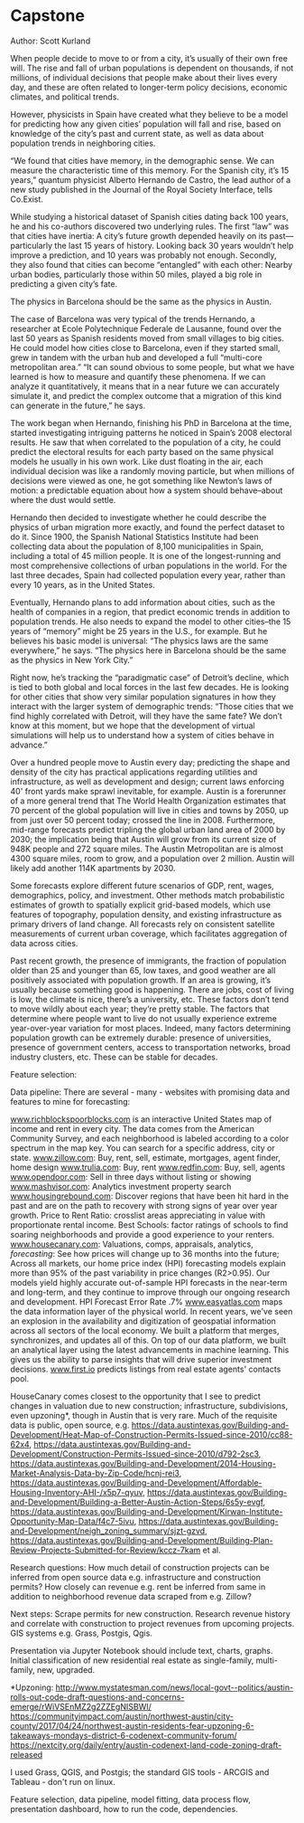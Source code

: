 # Capstone


Author: Scott Kurland


When people decide to move to or from a city, it’s usually of their own free will. The rise and fall of urban populations is dependent on thousands, if not millions, of individual decisions that people make about their lives every day, and these are often related to longer-term policy decisions, economic climates, and political trends.

However, physicists in Spain have created what they believe to be a model for predicting how any given cities’ population will fall and rise, based on knowledge of the city’s past and current state, as well as data about population trends in neighboring cities.

“We found that cities have memory, in the demographic sense. We can measure the characteristic time of this memory. For the Spanish city, it’s 15 years,” quantum physicist Alberto Hernando de Castro, the lead author of a new study published in the Journal of the Royal Society Interface, tells Co.Exist.

While studying a historical dataset of Spanish cities dating back 100 years, he and his co-authors discovered two underlying rules. The first “law” was that cities have inertia: A city’s future growth depended heavily on its past—particularly the last 15 years of history. Looking back 30 years wouldn’t help improve a prediction, and 10 years was probably not enough. Secondly, they also found that cities can become “entangled” with each other: Nearby urban bodies, particularly those within 50 miles, played a big role in predicting a given city’s fate.

The physics in Barcelona should be the same as the physics in Austin.

The case of Barcelona was very typical of the trends Hernando, a researcher at Ecole Polytechnique Federale de Lausanne, found over the last 50 years as Spanish residents moved from small villages to big cities. He could model how cities close to Barcelona, even if they started small, grew in tandem with the urban hub and developed a full “multi-core metropolitan area.” “It can sound obvious to some people, but what we have learned is how to measure and quantify these phenomena. If we can analyze it quantitatively, it means that in a near future we can accurately simulate it, and predict the complex outcome that a migration of this kind can generate in the future,” he says.

The work began when Hernando, finishing his PhD in Barcelona at the time, started investigating intriguing patterns he noticed in Spain’s 2008 electoral results. He saw that when correlated to the population of a city, he could predict the electoral results for each party based on the same physical models he usually in his own work. Like dust floating in the air, each individual decision was like a randomly moving particle, but when millions of decisions were viewed as one, he got something like Newton’s laws of motion: a predictable equation about how a system should behave–about where the dust would settle.

Hernando then decided to investigate whether he could describe the physics of urban migration more exactly, and found the perfect dataset to do it. Since 1900, the Spanish National Statistics Institute had been collecting data about the population of 8,100 municipalities in Spain, including a total of 45 million people. It is one of the longest-running and most comprehensive collections of urban populations in the world. For the last three decades, Spain had collected population every year, rather than every 10 years, as in the United States.

Eventually, Hernando plans to add information about cities, such as the health of companies in a region, that predict economic trends in addition to population trends. He also needs to expand the model to other cities–the 15 years of “memory” might be 25 years in the U.S., for example. But he believes his basic model is universal: “The physics laws are the same everywhere,” he says. “The physics here in Barcelona should be the same as the physics in New York City.”

Right now, he’s tracking the “paradigmatic case” of Detroit’s decline, which is tied to both global and local forces in the last few decades. He is looking for other cities that show very similar population signatures in how they interact with the larger system of demographic trends: “Those cities that we find highly correlated with Detroit, will they have the same fate? We don’t know at this moment, but we hope that the development of virtual simulations will help us to understand how a system of cities behave in advance.”

Over a hundred people move to Austin every day; predicting the shape and density of the city has practical applications regarding utilities and infrastructure, as well as development and design; current laws enforcing 40' front yards make sprawl inevitable, for example. Austin is a forerunner of a more general trend that The World Health Organization estimates that 70 percent of the global population will live in cities and towns by 2050, up from just over 50 percent today; crossed the line in 2008. Furthermore, mid-range forecasts predict tripling the global urban land area of 2000 by 2030; the implication being that Austin will grow from its current size of 948K people and 272 square miles. The Austin Metropolitan are is almost 4300 square miles, room to grow, and a population over 2 million. Austin will likely add another 114K apartments by 2030.

Some forecasts explore different future scenarios of GDP, rent, wages, demographics, policy, and investment.  Other methods match probabilistic estimates of growth to spatially explicit grid-based models, which use features of topography, population density, and existing infrastructure as primary drivers of land change. All forecasts rely on consistent satellite measurements of current urban coverage, which facilitates aggregation of data across cities.

Past recent growth, the presence of immigrants, the fraction of population older than 25 and younger than 65, low taxes, and good weather are all positively associated with population growth. If an area is growing, it’s usually because something good is happening. There are jobs, cost of living is low, the climate is nice, there’s a university, etc. These factors don’t tend to move wildly about each year; they’re pretty stable. The factors that determine where people want to live do not usually experience extreme year-over-year variation for most places. Indeed, many factors determining population growth can be extremely durable: presence of universities, presence of government centers, access to transportation networks, broad industry clusters, etc. These can be stable for decades.

Feature selection:


Data pipeline: There are several - many - websites with promising data and features to mine for forecasting:

www.richblockspoorblocks.com is an interactive United States map of income and rent in every city. The data comes from the American Community Survey, and each neighborhood is labeled according to a color spectrum in the map key. You can search for a specific address, city or state.
www.zillow.com: Buy, rent, sell, estimate, mortgages, agent finder, home design
www.trulia.com: Buy, rent
www.redfin.com: Buy, sell, agents
www.opendoor.com: Sell in three days without listing or showing
www.mashvisor.com: Analytics investment property search
www.housingrebound.com: Discover regions that have been hit hard in the past and are on the path to recovery with strong signs of year over year growth. Price to Rent Ratio: crosslist areas appreciating in value with proportionate rental income. Best Schools: factor ratings of schools to find soaring neighborhoods and provide a good experience to your renters.
www.housecanary.com: Valuations, comps, appraisals, analytics, *forecasting*: See how prices will change up to 36 months into the future; Across all markets, our home price index (HPI) forecasting models explain more than 95% of the past variability in price changes (R2>0.95). Our models yield highly accurate out-of-sample HPI forecasts in the near-term and long-term, and they continue to improve through our ongoing research and development. HPI Forecast Error Rate .7% 
www.easyatlas.com maps the data information layer of the physical world. In recent years, we've seen an explosion in the availability and digitization of geospatial information across all sectors of the local economy. We built a platform that merges, synchronizes, and updates all of this. On top of our data platform, we built an analytical layer using the latest advancements in machine learning. This gives us the ability to parse insights that will drive superior investment decisions.
www.first.io predicts listings from real estate agents' contacts pool.


HouseCanary comes closest to the opportunity that I see to predict changes in valuation due to new construction; infrastructure, subdivisions, even upzoning*, though in Austin that is very rare. Much of the requisite data is public, open source, e.g. https://data.austintexas.gov/Building-and-Development/Heat-Map-of-Construction-Permits-Issued-since-2010/cc88-62x4, https://data.austintexas.gov/Building-and-Development/Construction-Permits-Issued-since-2010/d792-2sc3, https://data.austintexas.gov/Building-and-Development/2014-Housing-Market-Analysis-Data-by-Zip-Code/hcnj-rei3, https://data.austintexas.gov/Building-and-Development/Affordable-Housing-Inventory-AHI-/x5p7-qyuv, https://data.austintexas.gov/Building-and-Development/Building-a-Better-Austin-Action-Steps/6s5y-evgf, https://data.austintexas.gov/Building-and-Development/Kirwan-Institute-Opportunity-Map-Data/f4c7-5ivu, https://data.austintexas.gov/Building-and-Development/neigh_zoning_summary/sjzt-gzvd, https://data.austintexas.gov/Building-and-Development/Building-Plan-Review-Projects-Submitted-for-Review/kccz-7kam et al.


Research questions: How much detail of construction projects can be inferred from open source data e.g. infrastructure and construction permits? How closely can revenue e.g. rent be inferred from same in addition to neighborhood revenue data scraped from e.g. Zillow?

Next steps: Scrape permits for new construction. Research revenue history and correlate with construction to project revenues from upcoming projects. GIS systems e.g. Grass, Postgis, Qgis.

Presentation via Jupyter Notebook should include text, charts, graphs. Initial classification of new residential real estate as single-family, multi-family, new, upgraded.

*Upzoning:
http://www.mystatesman.com/news/local-govt--politics/austin-rolls-out-code-draft-questions-and-concerns-emerge/rWiVSEnMZ2g2ZZEgNISBWI/
https://communityimpact.com/austin/northwest-austin/city-county/2017/04/24/northwest-austin-residents-fear-upzoning-6-takeaways-mondays-district-6-codenext-community-forum/
https://nextcity.org/daily/entry/austin-codenext-land-code-zoning-draft-released


I used Grass, QGIS, and Postgis; the standard GIS tools - ARCGIS and Tableau - don't run on linux.

Feature selection, data pipeline, model fitting, data process flow, presentation dashboard, how to run the code, dependencies.

